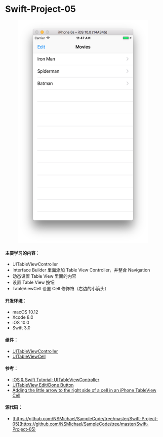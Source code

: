 Swift-Project-05
============

<div align=center>
<img src="../Images/Swift-Project-05.png" width="420" height="720" />
</div>

#### 主要学习的内容：
- UITableViewController
- Interface Builder 里面添加 Table View Controller，并整合 Navigation
- 动态设置 Table View 里面的内容
- 设置 Table View 按钮
- TableViewCell 设置 Cell 修饰符（右边的小箭头）

#### 开发环境：
- macOS 10.12
- Xcode 8.0
- iOS 10.0
- Swift 3.0

#### 组件：
- [UITableViewController](https://developer.apple.com/reference/uikit/uitableviewcontroller)
- [UITableViewCell](https://developer.apple.com/reference/uikit/uitableviewcell)

#### 参考：
- [iOS & Swift Tutorial: UITableViewController](https://www.ralfebert.de/tutorials/ios-swift-uitableviewcontroller/)
- [UITableView Edit/Done Button](http://stackoverflow.com/questions/7385835/uitableview-edit-done-button)
- [Adding the little arrow to the right side of a cell in an iPhone TableView Cell](http://stackoverflow.com/questions/6322798/adding-the-little-arrow-to-the-right-side-of-a-cell-in-an-iphone-tableview-cell)

#### 源代码：
- [https://github.com/NSMichael/SampleCode/tree/master/Swift-Project-05](https://github.com/NSMichael/SampleCode/tree/master/Swift-Project-05)

